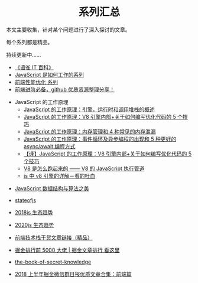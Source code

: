 <h1 align="center">系列汇总</h1>

本文主要收集，针对某个问题进行了深入探讨的文章。

每个系列都是精品。

持续更新中……

- [《语雀 IT 百科》](https://www.yuque.com/yuque/blog/yuque-info-tech-encyclopedia)
- [JavaScript 是如何工作的系列](https://github.com/qq449245884/xiaozhi)
- [ 前端性能优化 系列](https://github.com/qq449245884/xiaozhi)
- [前端进阶必备，github 优质资源整理分享！](https://juejin.im/post/5d3edad9f265da03a652f133)

* JavaScript 的工作原理
  - [JavaScript 的工作原理：引擎，运行时和调用堆栈的概述](https://juejin.im/post/5bc86770e51d450e97054ac7)
  - [JavaScript 的工作原理：V8 引擎内部+关于如何编写优化代码的 5 个技巧](https://juejin.im/post/5bc98224f265da0af213a09a)
  - [JavaScript 的工作原理：内存管理和 4 种常见的内存泄漏](https://juejin.im/post/5c1737876fb9a049c43d935c)
  - [JavaScript 的工作原理：事件循环及异步编程的出现和 5 种更好的 async/await 编程方式](https://juejin.im/post/5c32b971f265da61407f1057)
  - [【译】JavaScript 的工作原理：V8 引擎内部+关于如何编写优化代码的 5 个技巧](https://juejin.im/post/5bc98224f265da0af213a09a)
  - [V8 是怎么跑起来的 —— V8 的 JavaScript 执行管道](https://juejin.im/post/5dc4d823f265da4d4c202d3b)
  - [js 中 v8 引擎的详解－看的吐血](https://blog.csdn.net/qq_30638831/article/details/90552912)

- [JavaScript 数据结构与算法之美](https://github.com/biaochenxuying/blog)
- [stateofjs](https://stateofjs.com/)
- [2018js 生态趋势](https://2018.stateofjs.com/cn/introduction/)
- [2020js 生态趋势](https://2020.stateofjs.com/zh-Hans/)

- [前端技术栈干货文章链接（精品）](https://zhuanlan.zhihu.com/p/76184208)
- [掘金排行前 5000 大佬 | 掘金文章排行 看这里](https://juejin.im/post/5d57f9a6f265da03b1204953)
- [the-book-of-secret-knowledge](https://github.com/trimstray/the-book-of-secret-knowledge)
- [2018 上半年掘金微信群日报优质文章合集：前端篇](https://juejin.im/post/5b3adfe2e51d4555b17e85df)
